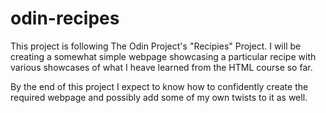 # odin-recipes

This project is following The Odin Project's "Recipies" Project. 
I will be creating a somewhat simple webpage showcasing a particular recipe with various showcases of what I heave learned from the HTML course so far.

By the end of this project I expect to know how to confidently create the required webpage and possibly add some of my own twists to it as well.